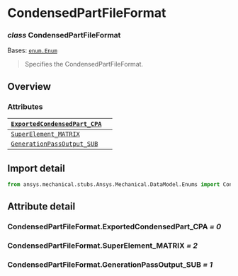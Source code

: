 # CondensedPartFileFormat

### *class* CondensedPartFileFormat

Bases: [`enum.Enum`](https://docs.python.org/3/library/enum.html#enum.Enum)

> Specifies the CondensedPartFileFormat.

> <!-- !! processed by numpydoc !! -->

## Overview

### Attributes

| [`ExportedCondensedPart_CPA`](#CondensedPartFileFormat.ExportedCondensedPart_CPA)   |    |
|-------------------------------------------------------------------------------------|----|
| [`SuperElement_MATRIX`](#CondensedPartFileFormat.SuperElement_MATRIX)               |    |
| [`GenerationPassOutput_SUB`](#CondensedPartFileFormat.GenerationPassOutput_SUB)     |    |

## Import detail

```python
from ansys.mechanical.stubs.Ansys.Mechanical.DataModel.Enums import CondensedPartFileFormat
```

## Attribute detail

### CondensedPartFileFormat.ExportedCondensedPart_CPA *= 0*

### CondensedPartFileFormat.SuperElement_MATRIX *= 2*

### CondensedPartFileFormat.GenerationPassOutput_SUB *= 1*
